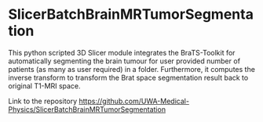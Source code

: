 # SlicerBatchBrainMRTumorSegmentation
This python scripted 3D Slicer module integrates the BraTS-Toolkit for automatically segmenting the brain tumour for user provided number of patients (as many as user required) in a folder. Furthermore, it computes the inverse transform to transform the Brat space segmentation result back to original T1-MRI space.

Link to the repository https://github.com/UWA-Medical-Physics/SlicerBatchBrainMRTumorSegmentation 
